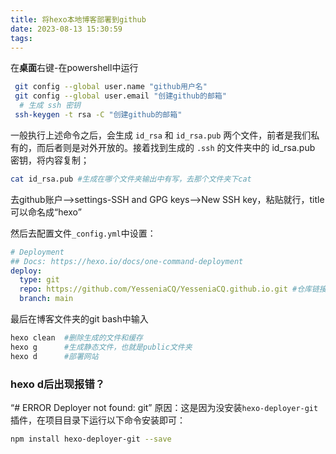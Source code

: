 ```yaml
---
title: 将hexo本地博客部署到github
date: 2023-08-13 15:30:59
tags:
---
```


在**桌面**右键-在powershell中运行

```bash
 git config --global user.name "github用户名"
 git config --global user.email "创建github的邮箱"
  # 生成 ssh 密钥
 ssh-keygen -t rsa -C "创建github的邮箱"
```

一般执行上述命令之后，会生成 `id_rsa` 和 `id_rsa.pub` 两个文件，前者是我们私有的，而后者则是对外开放的。接着找到生成的 `.ssh` 的文件夹中的 id_rsa.pub 密钥，将内容复制；

```bash
cat id_rsa.pub #生成在哪个文件夹输出中有写，去那个文件夹下cat
```

去github账户-->settings-SSH and GPG keys-->New SSH key，粘贴就行，title可以命名成“hexo”

然后去配置文件`_config.yml`中设置：

```yaml
# Deployment
## Docs: https://hexo.io/docs/one-command-deployment
deploy:
  type: git
  repo: https://github.com/YesseniaCQ/YesseniaCQ.github.io.git #仓库链接
  branch: main
```

最后在博客文件夹的git bash中输入

```bash
hexo clean  #删除生成的文件和缓存
hexo g      #生成静态文件，也就是public文件夹
hexo d      #部署网站
```

### hexo d后出现报错？

“# ERROR Deployer not found: git” 原因：这是因为没安装`hexo-deployer-git`插件，在项目目录下运行以下命令安装即可：

```bash
npm install hexo-deployer-git --save
```